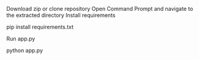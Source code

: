 Download zip or clone repository Open Command Prompt and navigate to the extracted directory Install requirements

pip install requirements.txt

Run app.py

python app.py
